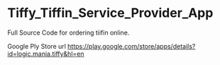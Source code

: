 # Tiffy_Tiffin_Service_Provider_App
Full Source Code for ordering tiifin online.

Google Ply Store url
https://play.google.com/store/apps/details?id=logic.mania.tiffy&hl=en
